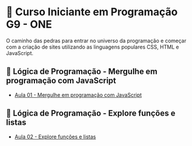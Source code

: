 # 🚀  Curso Iniciante em Programação G9 - ONE

O caminho das pedras para entrar no universo da programação e começar com a criação de sites utilizando as linguagens populares CSS, HTML e JavaScript.

## 🧠 Lógica de Programação - Mergulhe em programação com JavaScript
- [Aula 01 - Mergulhe em programação com JavaScript](/01_Mergulhe_em_programação_com_JavaScript/)

## 🧠 Lógica de Programação - Explore funções e listas
- [Aula 02 - Explore funções e listas](/02_Lógica_de_Programação-Explore_Funções_e_Listas/)
